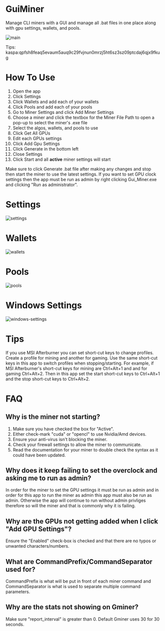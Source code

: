 # GuiMiner
Manage CLI miners with a GUI and manage all .bat files in one place along with gpu settings, wallets, and pools.

![main](https://github.com/peavey2787/GuiMiner/assets/11081113/4bb1a642-7a8c-405f-83fa-8e9078cffb13)


Tips: kaspa:qpfsh8feaq5evaum5auq9c29fvjnun0mrzj5ht6sz3sz09ptcdaj6qjx9fkug

# How To Use

1. Open the app
2. Click Settings
3. Click Wallets and add each of your wallets
4. Click Pools and add each of your pools
5. Go to Miner Settings and click Add Miner Settings
7. Choose a miner and click the textbox for the Miner File Path to open a pop-up to select the miner's .exe file
8. Select the algos, wallets, and pools to use
9. Click Get All GPUs
10. Edit each GPUs settings
11. Click Add Gpu Settings
12. Click Generate in the bottom left
13. Close Settings
14. Click Start and all __active__ miner settings will start

Make sure to click Generate .bat file after making any changes and stop then start the miner to use the latest settings. If you want to set GPU clock settings then the app must be run as admin by right clicking Gui_Miner.exe and clicking "Run as administrator".

# Settings
![settings](https://github.com/peavey2787/GuiMiner/assets/11081113/b7527cea-e34d-426f-9e3a-46f122c40acb)

# Wallets
![wallets](https://github.com/peavey2787/GuiMiner/assets/11081113/9fa29829-625f-4108-9ebc-7142f9c74330)

# Pools
![pools](https://github.com/peavey2787/GuiMiner/assets/11081113/e9a60136-65a2-47b3-8ea9-5505f37f59c8)

# Windows Settings
![windows-settings](https://github.com/peavey2787/GuiMiner/assets/11081113/311642a5-fb72-4699-8f52-95edafe3bfdd)

# Tips

If you use MSI Afterburner you can set short-cut keys to change profiles. Create a profile for mining and another for gaming. Use the same short-cut keys in this app to switch profiles when stopping/starting. For example, if MSI Afterburner's short-cut keys for mining are Ctrl+Alt+1 and and for gaming Ctrl+Alt+2. Then in this app set the start short-cut keys to Ctrl+Alt+1 and the stop short-cut keys to Ctrl+Alt+2.

# FAQ
## Why is the miner not starting?

1. Make sure you have checked the box for "Active".
2. Either check-mark "cuda" or "opencl" to use Nvidia/Amd devices.
3. Ensure your anti-virus isn't blocking the miner.
4. Check your firewall settings to allow the miner to communicate.
5. Read the documentation for your miner to double check the syntax as it could have been updated.

## Why does it keep failing to set the overclock and asking me to run as admin?

In order for the miner to set the GPU settings it must be run as admin and in order for this app to run the miner as admin this app must also be run as admin. Otherwise the app will continue to run without admin privliges therefore so will the miner and that is commonly why it is failing.

## Why are the GPUs not getting added when I click "Add GPU Settings"?

Ensure the "Enabled" check-box is checked and that there are no typos or unwanted characters/numbers.
   
## What are CommandPrefix/CommandSeparator used for?

CommandPrefix is what will be put in front of each miner command and CommandSeparator is what is used to separate multiple command parameters.

## Why are the stats not showing on Gminer?

Make sure "report_interval" is greater than 0. Default Gminer uses 30 for 30 seconds.
